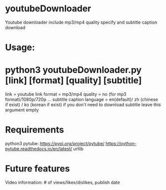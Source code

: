 # youtubeDownloader
Youtube downloader include mp3/mp4 quality specify and subtitle caption download
# Usage:
#  python3 youtubeDownloader.py [link] [format] [quality] [subtitle]
link = youtube link
format = mp3/mp4
quality = no (for mp3 format)/1080p/720p ...
subtitle caption language  = en(default)/ zh (chinese if exist) / ko (korean if exist)
if you don't need to download subtitle leave this argument empty
# Requirements
python3
pytube:
https://pypi.org/project/pytube/
https://python-pytube.readthedocs.io/en/latest/
urllib
# Future features
Video information: # of views/likes/dislikes, publish date
